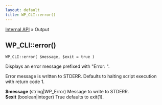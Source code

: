 ```yaml
---
layout: default
title: WP_CLI::error()
---
```


<a href="/docs/internal-api/">Internal API</a> &raquo; Output

## WP_CLI::error()

    WP_CLI::error( $message, $exit = true )

Displays an error message prefixed with &quot;Error: &quot;.

Error message is written to STDERR. Defaults to halting
script execution with return code 1.

<div>
<strong>$message</strong> (string|WP_Error) Message to write to STDERR.<br />
<strong>$exit</strong> (boolean|integer) True defaults to exit(1).<br />
</div>

